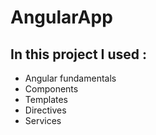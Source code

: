 # AngularApp
## In this project I used :

+ Angular fundamentals
+ Components
+ Templates
+ Directives
+ Services

